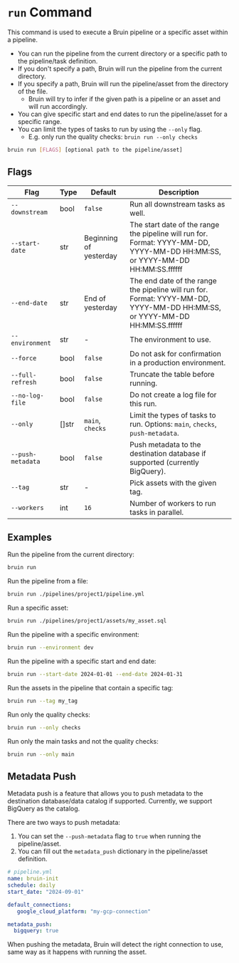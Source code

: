 # `run` Command

This command is used to execute a Bruin pipeline or a specific asset within a pipeline.

- You can run the pipeline from the current directory or a specific path to the pipeline/task definition.
- If you don't specify a path, Bruin will run the pipeline from the current directory.
- If you specify a path, Bruin will run the pipeline/asset from the directory of the file.
  - Bruin will try to infer if the given path is a pipeline or an asset and will run accordingly.
- You can give specific start and end dates to run the pipeline/asset for a specific range.
- You can limit the types of tasks to run by using the `--only` flag.
  - E.g. only run the quality checks: `bruin run --only checks`

```bash
bruin run [FLAGS] [optional path to the pipeline/asset]
```

## Flags

| Flag | Type | Default | Description |
|------|------|---------|-------------|
| `--downstream` | bool | `false` | Run all downstream tasks as well. |
| `--start-date` | str | Beginning of yesterday | The start date of the range the pipeline will run for. Format: YYYY-MM-DD, YYYY-MM-DD HH:MM:SS, or YYYY-MM-DD HH:MM:SS.ffffff |
| `--end-date` | str | End of yesterday | The end date of the range the pipeline will run for. Format: YYYY-MM-DD, YYYY-MM-DD HH:MM:SS, or YYYY-MM-DD HH:MM:SS.ffffff |
| `--environment` | str | - | The environment to use. |
| `--force` | bool | `false` | Do not ask for confirmation in a production environment. |
| `--full-refresh` | bool | `false` | Truncate the table before running. |
| `--no-log-file` | bool | `false` | Do not create a log file for this run. |
| `--only` | []str | `main`, `checks` | Limit the types of tasks to run. Options: `main`, `checks`, `push-metadata`. |
| `--push-metadata` | bool | `false` | Push metadata to the destination database if supported (currently BigQuery). |
| `--tag` | str | - | Pick assets with the given tag. |
| `--workers` | int | `16` | Number of workers to run tasks in parallel. |

## Examples

Run the pipeline from the current directory:
```bash
bruin run
```

Run the pipeline from a file:
```bash
bruin run ./pipelines/project1/pipeline.yml
```

Run a specific asset:
```bash
bruin run ./pipelines/project1/assets/my_asset.sql
```

Run the pipeline with a specific environment:
```bash
bruin run --environment dev
```

Run the pipeline with a specific start and end date:
```bash
bruin run --start-date 2024-01-01 --end-date 2024-01-31
```

Run the assets in the pipeline that contain a specific tag:
```bash
bruin run --tag my_tag
```

Run only the quality checks:
```bash
bruin run --only checks
```

Run only the main tasks and not the quality checks:
```bash
bruin run --only main
```


## Metadata Push

Metadata push is a feature that allows you to push metadata to the destination database/data catalog if supported. Currently, we support BigQuery as the catalog.

There are two ways to push metadata:
1. You can set the `--push-metadata` flag to `true` when running the pipeline/asset.
2. You can fill out the `metadata_push` dictionary in the pipeline/asset definition.

```yaml
# pipeline.yml
name: bruin-init
schedule: daily
start_date: "2024-09-01"

default_connections:
   google_cloud_platform: "my-gcp-connection"

metadata_push:
  bigquery: true 
```

When pushing the metadata, Bruin will detect the right connection to use, same way as it happens with running the asset.








